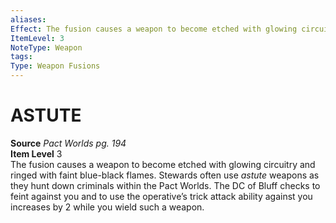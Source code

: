 ```yaml
---
aliases: 
Effect: The fusion causes a weapon to become etched with glowing circuitry and ringed with faint blue-black flames. Stewards often use _astute_ weapons as they hunt down criminals within the Pact Worlds. The DC of Bluff checks to feint against you and to use the operative’s trick attack ability against you increases by 2 while you wield such a weapon.
ItemLevel: 3
NoteType: Weapon
tags: 
Type: Weapon Fusions
---
```

# ASTUTE
**Source** _Pact Worlds pg. 194_  
**Item Level** 3  
The fusion causes a weapon to become etched with glowing circuitry and ringed with faint blue-black flames. Stewards often use _astute_ weapons as they hunt down criminals within the Pact Worlds. The DC of Bluff checks to feint against you and to use the operative’s trick attack ability against you increases by 2 while you wield such a weapon.